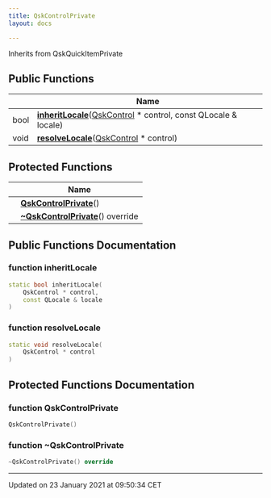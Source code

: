 ```yaml
---
title: QskControlPrivate
layout: docs

---
```





Inherits from QskQuickItemPrivate

## Public Functions

|                | Name           |
| -------------- | -------------- |
| bool | **[inheritLocale](/docs/classes/class_qsk_control_private/#function-inheritlocale)**([QskControl](/docs/classes/class_qsk_control/) * control, const QLocale & locale) |
| void | **[resolveLocale](/docs/classes/class_qsk_control_private/#function-resolvelocale)**([QskControl](/docs/classes/class_qsk_control/) * control) |

## Protected Functions

|                | Name           |
| -------------- | -------------- |
| | **[QskControlPrivate](/docs/classes/class_qsk_control_private/#function-qskcontrolprivate)**() |
| | **[~QskControlPrivate](/docs/classes/class_qsk_control_private/#function-~qskcontrolprivate)**() override |

## Public Functions Documentation

### function inheritLocale

```cpp
static bool inheritLocale(
    QskControl * control,
    const QLocale & locale
)
```


### function resolveLocale

```cpp
static void resolveLocale(
    QskControl * control
)
```


## Protected Functions Documentation

### function QskControlPrivate

```cpp
QskControlPrivate()
```


### function ~QskControlPrivate

```cpp
~QskControlPrivate() override
```


-------------------------------

Updated on 23 January 2021 at 09:50:34 CET